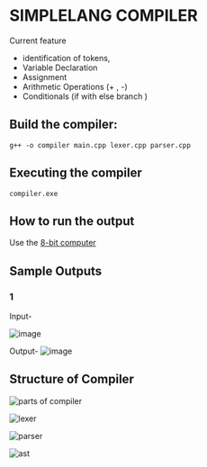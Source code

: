 # SIMPLELANG COMPILER

Current feature 
* identification of tokens,
* Variable Declaration
* Assignment
* Arithmetic Operations (+ , -)
* Conditionals (if with else branch )

## Build the compiler:
```
g++ -o compiler main.cpp lexer.cpp parser.cpp
```
## Executing the compiler
```
compiler.exe
```

## How to run the output

Use the [8-bit computer](https://github.com/lightcode/8bit-computer) 

## Sample Outputs

### 1 

Input-

![image](https://github.com/user-attachments/assets/a425c236-3e0f-47c4-ae72-1cc4171a2e63 )

Output-
![image](https://github.com/user-attachments/assets/34c476db-4470-47d6-94e8-cef27b2769fc )

## Structure of Compiler
![parts of compiler ](https://github.com/user-attachments/assets/4a3cd06a-0bde-4054-b1ba-e5ed452356e0)

![lexer](https://github.com/user-attachments/assets/0988d804-89af-426b-96b3-e629008ba559)

![parser](https://github.com/user-attachments/assets/46b91d90-ba17-422e-86d4-e22614d42ffe)

![ast](https://github.com/user-attachments/assets/7980bc08-dd11-417b-9988-6c03985b4354)

